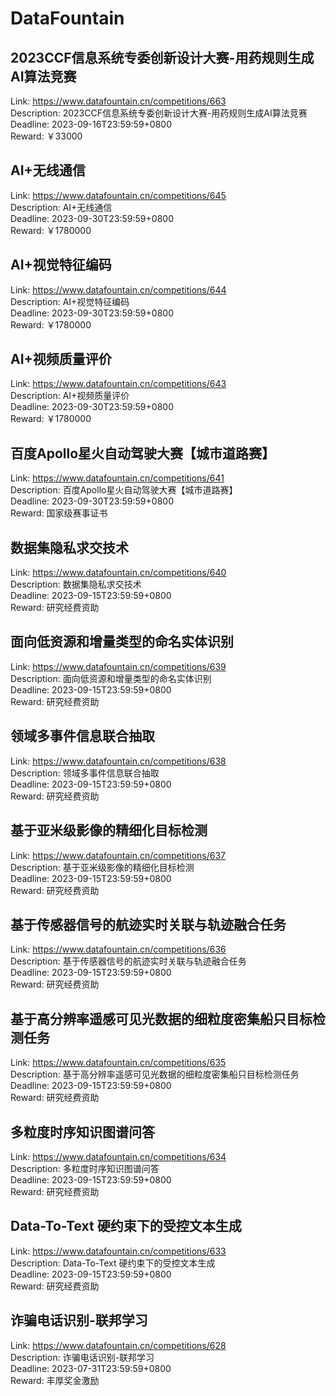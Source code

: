 # DataFountain



## 2023CCF信息系统专委创新设计大赛-用药规则生成AI算法竞赛

Link: https://www.datafountain.cn/competitions/663  
Description: 2023CCF信息系统专委创新设计大赛-用药规则生成AI算法竞赛  
Deadline: 2023-09-16T23:59:59+0800  
Reward: ￥33000  


## AI+无线通信

Link: https://www.datafountain.cn/competitions/645  
Description: AI+无线通信  
Deadline: 2023-09-30T23:59:59+0800  
Reward: ￥1780000  


## AI+视觉特征编码

Link: https://www.datafountain.cn/competitions/644  
Description: AI+视觉特征编码  
Deadline: 2023-09-30T23:59:59+0800  
Reward: ￥1780000  


## AI+视频质量评价

Link: https://www.datafountain.cn/competitions/643  
Description: AI+视频质量评价  
Deadline: 2023-09-30T23:59:59+0800  
Reward: ￥1780000  


## 百度Apollo星火自动驾驶大赛【城市道路赛】

Link: https://www.datafountain.cn/competitions/641  
Description: 百度Apollo星火自动驾驶大赛【城市道路赛】  
Deadline: 2023-09-30T23:59:59+0800  
Reward: 国家级赛事证书  


## 数据集隐私求交技术

Link: https://www.datafountain.cn/competitions/640  
Description: 数据集隐私求交技术  
Deadline: 2023-09-15T23:59:59+0800  
Reward: 研究经费资助  


## 面向低资源和增量类型的命名实体识别

Link: https://www.datafountain.cn/competitions/639  
Description: 面向低资源和增量类型的命名实体识别  
Deadline: 2023-09-15T23:59:59+0800  
Reward: 研究经费资助  


## 领域多事件信息联合抽取

Link: https://www.datafountain.cn/competitions/638  
Description: 领域多事件信息联合抽取  
Deadline: 2023-09-15T23:59:59+0800  
Reward: 研究经费资助  


## 基于亚米级影像的精细化目标检测

Link: https://www.datafountain.cn/competitions/637  
Description: 基于亚米级影像的精细化目标检测  
Deadline: 2023-09-15T23:59:59+0800  
Reward: 研究经费资助  


## 基于传感器信号的航迹实时关联与轨迹融合任务

Link: https://www.datafountain.cn/competitions/636  
Description: 基于传感器信号的航迹实时关联与轨迹融合任务  
Deadline: 2023-09-15T23:59:59+0800  
Reward: 研究经费资助  


## 基于高分辨率遥感可见光数据的细粒度密集船只目标检测任务

Link: https://www.datafountain.cn/competitions/635  
Description: 基于高分辨率遥感可见光数据的细粒度密集船只目标检测任务  
Deadline: 2023-09-15T23:59:59+0800  
Reward: 研究经费资助  


## 多粒度时序知识图谱问答

Link: https://www.datafountain.cn/competitions/634  
Description: 多粒度时序知识图谱问答  
Deadline: 2023-09-15T23:59:59+0800  
Reward: 研究经费资助  


## Data-To-Text 硬约束下的受控文本生成

Link: https://www.datafountain.cn/competitions/633  
Description: Data-To-Text 硬约束下的受控文本生成  
Deadline: 2023-09-15T23:59:59+0800  
Reward: 研究经费资助  


## 诈骗电话识别-联邦学习

Link: https://www.datafountain.cn/competitions/628  
Description: 诈骗电话识别-联邦学习  
Deadline: 2023-07-31T23:59:59+0800  
Reward: 丰厚奖金激励  

